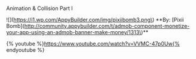 # Animation & Collision Part I

!\[\]\(https://i1.wp.com/AppyBuilder.com/img/pixiibomb3.png\) \*\*By: \[Pixii Bomb\]\(http://community.appybuilder.com/t/admob-component-monetize-your-app-using-an-admob-banner-make-money/1313\)\*\*

{% youtube %}https://www.youtube.com/watch?v=VVMC-47p0Uw{% endyoutube %}

